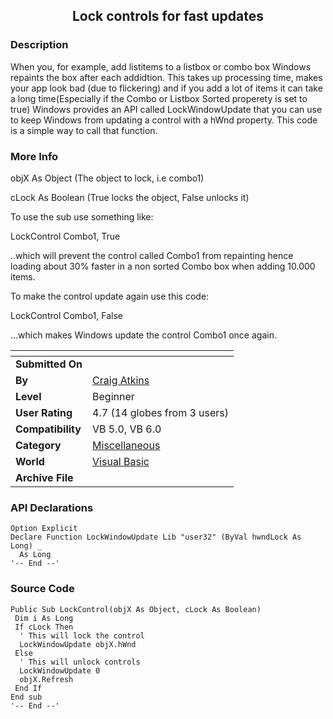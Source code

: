 ﻿<div align="center">

## Lock controls for fast updates


</div>

### Description

When you, for example, add listitems to a listbox or combo box Windows repaints the box after each addidtion. This takes up processing time, makes your app look bad (due to flickering) and if you add a lot of items it can take a long time(Especially if the Combo or Listbox Sorted properety is set to true) Windows provides an API called LockWindowUpdate that you can use to keep Windows from updating a control with a hWnd property. This code is a simple way to call that function.
 
### More Info
 
objX As Object (The object to lock, i.e combo1)

cLock As Boolean (True locks the object, False unlocks it)

To use the sub use something like:

LockControl Combo1, True

..which will prevent the control called Combo1 from repainting hence loading about 30% faster in a non sorted Combo box when adding 10.000 items.

To make the control update again use this code:

LockControl Combo1, False

...which makes Windows update the control Combo1 once again.


<span>             |<span>
---                |---
**Submitted On**   |
**By**             |[Craig Atkins](https://github.com/Planet-Source-Code/PSCIndex/blob/master/ByAuthor/craig-atkins.md)
**Level**          |Beginner
**User Rating**    |4.7 (14 globes from 3 users)
**Compatibility**  |VB 5\.0, VB 6\.0
**Category**       |[Miscellaneous](https://github.com/Planet-Source-Code/PSCIndex/blob/master/ByCategory/miscellaneous__1-1.md)
**World**          |[Visual Basic](https://github.com/Planet-Source-Code/PSCIndex/blob/master/ByWorld/visual-basic.md)
**Archive File**   |[](https://github.com/Planet-Source-Code/craig-atkins-lock-controls-for-fast-updates__1-28949/archive/master.zip)

### API Declarations

```
Option Explicit
Declare Function LockWindowUpdate Lib "user32" (ByVal hwndLock As Long) _
  As Long
'-- End --'
```


### Source Code

```
Public Sub LockControl(objX As Object, cLock As Boolean)
 Dim i As Long
 If cLock Then
  ' This will lock the control
  LockWindowUpdate objX.hWnd
 Else
  ' This will unlock controls
  LockWindowUpdate 0
  objX.Refresh
 End If
End sub
'-- End --'
```

